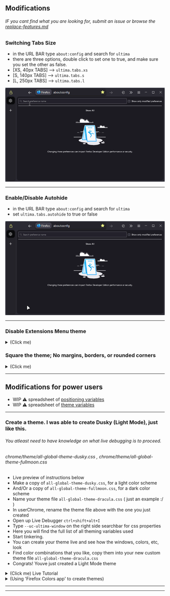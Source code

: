 ## Modifications

###### IF you cant find what you are looking for, submit an issue or browse the [replace-features.md](replace-features.md)

### Switching Tabs Size

- in the URL BAR type `about:config` and search for `ultima`
- there are three options, double click to set one to true, and make sure you set the other as false.
- [XS, 40px TABS] --> `ultima.tabs.xs`
- [S, 140px TABS] --> `ultima.tabs.s`
- [L, 250px TABS] --> `ultima.tabs.l`

![tabsizechange](preview/tabsizechange.gif)

---

### Enable/Disable Autohide

- in the URL BAR type `about:config` and search for `ultima`
- set `ultima.tabs.autohide` to true or false

![tabsize](preview/autohideon.gif)

---

### Disable Extensions Menu theme
<details>
  <summary>(Click me)</summary>
  
![firefox_l7mrOb3I9H](https://github.com/soulhotel/FF-ULTIMA/assets/155501797/43181381-ff46-4ed5-b6a7-cd4cbdfddbd4)
</details>

### Square the theme; No margins, borders, or rounded corners
<details>
  <summary>(Click me)</summary>
  
![l1ypna5AU1](https://github.com/soulhotel/FF-ULTIMA/assets/155501797/51c5733d-b394-4a88-a0aa-4a643d03a82c)
</details>

---

## Modifications for power users
- WIP :warning: spreadsheet of [positioning variables](var-pos.html)
- WIP :warning: spreadsheet of  [theme variables](var-pos.html)

---

### Create a theme. I was able to create Dusky (Light Mode), just like this.
###### You atleast need to have knowledge on what live debugging is to proceed.
###### chrome/theme/all-global-theme-dusky.css , chrome/theme/all-global-theme-fullmoon.css

- Live preview of instructions below
- Make a copy of `all-global-theme-dusky.css`, for a light color scheme
- And/Or a copy of `all-global-theme-fullmoon.css`, for a dark color scheme
- Name your theme file `all-global-theme-dracula.css` ( just an example :/ )
- In userChrome, rename the theme file above with the one you just created
- Open up Live Debugger `ctrl+shift+alt+I`
- Type `--uc-ultima-window` on the right side searchbar for css properties
- Here you will find the full list of all theming variables used
- Start tinkering.
- You can create your theme live and see how the windows, colors, etc, look
- Find color combinations that you like, copy them into your new custom theme file `all-global-theme-dracula.css`
- Congrats! Youve just created a Light Mode theme

<details>
  <summary>(Click me) Live Tutorial</summary>

![tabsizechange](preview/createtheme.gif)
![tabsize](preview/createthemelive.gif)
</details>

<details>
  <summary>(Using 'Firefox Colors app' to create themes)</summary>

###### Did this in 2 minutes, just showing that it is definitely possible.
![Screenshot_1](https://github.com/soulhotel/FF-CSS-ULTIMA/assets/155501797/50ede808-227d-4ef0-b49b-692c8cf70b64)
</details>

---



---
